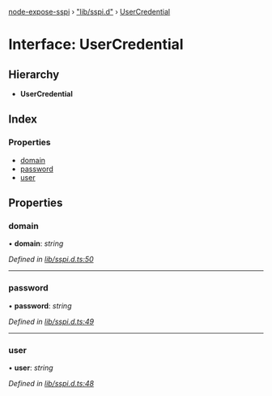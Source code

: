 [node-expose-sspi](../README.md) › ["lib/sspi.d"](../modules/_lib_sspi_d_.md) › [UserCredential](_lib_sspi_d_.usercredential.md)

# Interface: UserCredential

## Hierarchy

* **UserCredential**

## Index

### Properties

* [domain](_lib_sspi_d_.usercredential.md#domain)
* [password](_lib_sspi_d_.usercredential.md#password)
* [user](_lib_sspi_d_.usercredential.md#user)

## Properties

###  domain

• **domain**: *string*

*Defined in [lib/sspi.d.ts:50](https://github.com/jlguenego/node-expose-sspi/blob/db77f1b/lib/sspi.d.ts#L50)*

___

###  password

• **password**: *string*

*Defined in [lib/sspi.d.ts:49](https://github.com/jlguenego/node-expose-sspi/blob/db77f1b/lib/sspi.d.ts#L49)*

___

###  user

• **user**: *string*

*Defined in [lib/sspi.d.ts:48](https://github.com/jlguenego/node-expose-sspi/blob/db77f1b/lib/sspi.d.ts#L48)*
